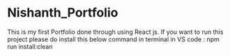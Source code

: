 # Nishanth_Portfolio
This is my first Portfolio done through using React js.
If you want to run this project please do install this below command in terminal in VS code : npm run install:clean
      
